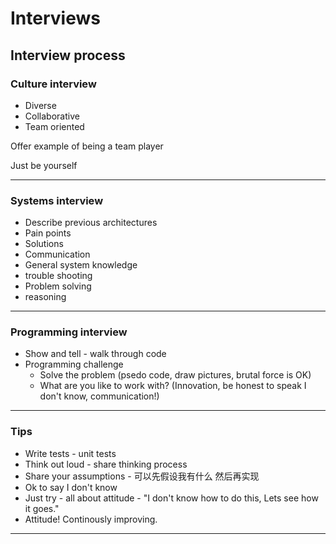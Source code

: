 # Interviews

## Interview process

### Culture interview

- Diverse
- Collaborative
- Team oriented

Offer example of being a team player

Just be yourself

---

### Systems interview

- Describe previous architectures
- Pain points
- Solutions
- Communication
- General system knowledge
- trouble shooting
- Problem solving
- reasoning

---

### Programming interview

- Show and tell - walk through code
- Programming challenge 
  - Solve the problem (psedo code, draw pictures, brutal force is OK)
  - What are you like to work with? (Innovation, be honest to speak I don't know, communication!)

---

### Tips

- Write tests - unit tests 
- Think out loud - share thinking process
- Share your assumptions - 可以先假设我有什么 然后再实现
- Ok to say I don't know
- Just try - all about attitude - "I don't know how to do this, Lets see how it goes."
- Attitude! Continously improving. 

---



